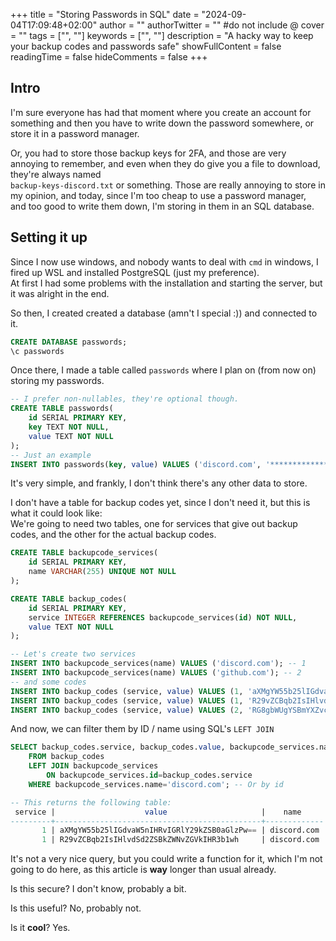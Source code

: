 +++
title = "Storing Passwords in SQL"
date = "2024-09-04T17:09:48+02:00"
author = ""
authorTwitter = "" #do not include @
cover = ""
tags = ["", ""]
keywords = ["", ""]
description = "A hacky way to keep your backup codes and passwords safe"
showFullContent = false
readingTime = false
hideComments = false
+++

## Intro 
I'm sure everyone has had that moment where you create an account
for something and then you have to write down the password somewhere, or store it in a password manager. 

Or, you had to store those backup keys for 2FA, and those are very annoying to remember,
and even when they do give you a file to download, they're always named \
`backup-keys-discord.txt` or something.
Those are really annoying to store in my opinion, and today, since I'm too cheap to use a password manager, \
and too good to write them down, I'm storing in them in an SQL database.

## Setting it up
Since I now use windows, and nobody wants to deal with `cmd` in windows, I fired up WSL and installed PostgreSQL (just my preference). \
At first I had some problems with the installation and starting the server, but it was alright in the end.

So then, I created created a database (amn't I special :)) and connected to it.
```sql
CREATE DATABASE passwords;
\c passwords
```

Once there, I made a table called `passwords` where I plan on (from now on) storing my passwords.
```sql
-- I prefer non-nullables, they're optional though.
CREATE TABLE passwords(
    id SERIAL PRIMARY KEY,
    key TEXT NOT NULL,
    value TEXT NOT NULL
);
-- Just an example
INSERT INTO passwords(key, value) VALUES ('discord.com', '****************');
```
It's very simple, and frankly, I don't think there's any other data to store.

I don't have a table for backup codes yet, since I don't need it, but this is what it could look like: \
We're going to need two tables, one for services that give out backup codes, and the other for the actual backup codes.
```sql
CREATE TABLE backupcode_services(
    id SERIAL PRIMARY KEY,
    name VARCHAR(255) UNIQUE NOT NULL
);

CREATE TABLE backup_codes(
    id SERIAL PRIMARY KEY,
    service INTEGER REFERENCES backupcode_services(id) NOT NULL,
    value TEXT NOT NULL
);

-- Let's create two services
INSERT INTO backupcode_services(name) VALUES ('discord.com'); -- 1
INSERT INTO backupcode_services(name) VALUES ('github.com'); -- 2
-- and some codes
INSERT INTO backup_codes (service, value) VALUES (1, 'aXMgYW55b25lIGdvaW5nIHRvIGRlY29kZSB0aGlzPw==');
INSERT INTO backup_codes (service, value) VALUES (1, 'R29vZCBqb2IsIHlvdSd2ZSBkZWNvZGVkIHR3b1wh');
INSERT INTO backup_codes (service, value) VALUES (2, 'RG8gbWUgYSBmYXZvciBhbmQgam9pbiBteSBkaXNjb3JkIDop')
```
And now, we can filter them by ID / name using SQL's `LEFT JOIN`
```sql
SELECT backup_codes.service, backup_codes.value, backupcode_services.name 
    FROM backup_codes
    LEFT JOIN backupcode_services 
        ON backupcode_services.id=backup_codes.service
    WHERE backupcode_services.name='discord.com'; -- Or by id

-- This returns the following table:
 service |                    value                     |    name     
---------+----------------------------------------------+-------------
       1 | aXMgYW55b25lIGdvaW5nIHRvIGRlY29kZSB0aGlzPw== | discord.com
       1 | R29vZCBqb2IsIHlvdSd2ZSBkZWNvZGVkIHR3b1wh     | discord.com
```
It's not a very nice query, but you could write a function for it, which I'm not going to do here, as this article is **way** longer than usual already.

Is this secure? I don't know, probably a bit.

Is this useful? No, probably not.

Is it **cool**? Yes.


